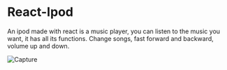 # React-Ipod
 An ipod made with react is a music player, you can listen to the music you want, it has all its functions. Change songs, fast forward and backward, volume up and down.
 
![Capture](https://user-images.githubusercontent.com/79805686/197237099-ac96a685-eb13-4409-b5fd-9eb4b661c096.PNG)
